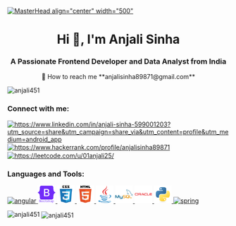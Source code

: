 [![MasterHead align="center" width="500"](https://www.ameba.com.uy/wp-content/uploads/2016/03/animacion-lobo-2.gif)](https://anjali451.io)
<h1 align="center">Hi 👋, I'm Anjali Sinha</h1>
<h3 align="center">A Passionate Frontend Developer and Data Analyst from India</h3>
<p align="center"> 🌱 How to reach me **anjalisinha89871@gmail.com** </p>
<img align="right" width="300" src="https://media.tenor.com/S59bPkT0pqcAAAAC/programming.gif" alt="">

<p align="left"> <img a src="https://komarev.com/ghpvc/?username=anjali451&label=Profile%20views&color=0e75b6&style=flat" alt="anjali451" /> </p>


<h3 align="left">Connect with me:</h3>
<p align="left">
<span> <a href="https://linkedin.com/in/https://www.linkedin.com/in/anjali-sinha-599001203?utm_source=share&utm_campaign=share_via&utm_content=profile&utm_medium=android_app" target="blank"><img align="center" src="https://raw.githubusercontent.com/rahuldkjain/github-profile-readme-generator/master/src/images/icons/Social/linked-in-alt.svg" alt="https://www.linkedin.com/in/anjali-sinha-599001203?utm_source=share&utm_campaign=share_via&utm_content=profile&utm_medium=android_app" height="30" width="40" /></a> </span>
<span> <a href="https://www.hackerrank.com/https://www.hackerrank.com/profile/anjalisinha89871" target="blank"><img align="center" src="https://raw.githubusercontent.com/rahuldkjain/github-profile-readme-generator/master/src/images/icons/Social/hackerrank.svg" alt="https://www.hackerrank.com/profile/anjalisinha89871" height="30" width="40" /></a></span>
<a href="https://www.leetcode.com/https://leetcode.com/u/01anjali25/" target="blank"><img align="center" src="https://raw.githubusercontent.com/rahuldkjain/github-profile-readme-generator/master/src/images/icons/Social/leet-code.svg" alt="https://leetcode.com/u/01anjali25/" height="30" width="40" /></a>
</p>

<h3 align="left">Languages and Tools:</h3>
<p align="left"> <a href="https://angular.io" target="_blank" rel="noreferrer"> <img src="https://angular.io/assets/images/logos/angular/angular.svg" alt="angular" width="40" height="40"/> </a> <a href="https://getbootstrap.com" target="_blank" rel="noreferrer"> <img src="https://raw.githubusercontent.com/devicons/devicon/master/icons/bootstrap/bootstrap-plain-wordmark.svg" alt="bootstrap" width="40" height="40"/> </a> <a href="https://www.w3schools.com/css/" target="_blank" rel="noreferrer"> <img src="https://raw.githubusercontent.com/devicons/devicon/master/icons/css3/css3-original-wordmark.svg" alt="css3" width="40" height="40"/> </a> <a href="https://www.w3.org/html/" target="_blank" rel="noreferrer"> <img src="https://raw.githubusercontent.com/devicons/devicon/master/icons/html5/html5-original-wordmark.svg" alt="html5" width="40" height="40"/> </a> <a href="https://www.java.com" target="_blank" rel="noreferrer"> <img src="https://raw.githubusercontent.com/devicons/devicon/master/icons/java/java-original.svg" alt="java" width="40" height="40"/> </a> <a href="https://www.mysql.com/" target="_blank" rel="noreferrer"> <img src="https://raw.githubusercontent.com/devicons/devicon/master/icons/mysql/mysql-original-wordmark.svg" alt="mysql" width="40" height="40"/> </a> <a href="https://www.oracle.com/" target="_blank" rel="noreferrer"> <img src="https://raw.githubusercontent.com/devicons/devicon/master/icons/oracle/oracle-original.svg" alt="oracle" width="40" height="40"/> </a> <a href="https://www.python.org" target="_blank" rel="noreferrer"> <img src="https://raw.githubusercontent.com/devicons/devicon/master/icons/python/python-original.svg" alt="python" width="40" height="40"/> </a> <a href="https://spring.io/" target="_blank" rel="noreferrer"> <img src="https://www.vectorlogo.zone/logos/springio/springio-icon.svg" alt="spring" width="40" height="40"/> </a> </p>

<p><img align="left" src="https://github-readme-stats.vercel.app/api/top-langs?username=anjali451&show_icons=true&locale=en&layout=compact" alt="anjali451" /></p>

<p>&nbsp;<img align="center" src="https://github-readme-stats.vercel.app/api?username=anjali451&show_icons=true&locale=en" alt="anjali451" /></p>
